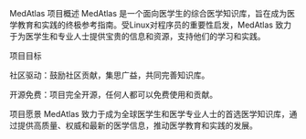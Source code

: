 MedAtlas
项目概述
MedAtlas 是一个面向医学生的综合医学知识库，旨在成为医学教育和实践的终极参考指南。受Linux对程序员的重要性启发，MedAtlas 致力于为医学生和专业人士提供宝贵的信息和资源，支持他们的学习和实践。

项目目标

社区驱动：鼓励社区贡献，集思广益，共同完善知识库。

开源免费：项目完全开源，任何人都可以免费使用和贡献。

项目愿景
MedAtlas 致力于成为全球医学生和医学专业人士的首选医学知识库，通过提供高质量、权威和最新的医学信息，推动医学教育和实践的发展。

